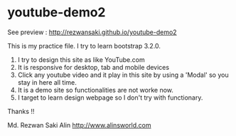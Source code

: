 youtube-demo2
==============

See preview : http://rezwansaki.github.io/youtube-demo2 


This is my practice file. I try to learn bootstrap 3.2.0.

1. I try to design this site as like YouTube.com
2. It is responsive for desktop, tab and mobile devices
3. Click any youtube video and it play in this site by using a 'Modal' so you stay in here all time. 
4. It is a demo site so functionalities are not worke now.
5. I target to learn design webpage so I don't try with functionary. 

Thanks !!

Md. Rezwan Saki Alin
http://www.alinsworld.com
